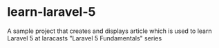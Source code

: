 # learn-laravel-5
A sample project that creates and displays article which is used to learn Laravel 5 at laracasts "Laravel 5 Fundamentals" series
